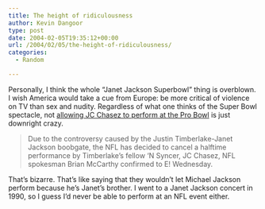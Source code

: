 ```yaml
---
title: The height of ridiculousness
author: Kevin Dangoor
type: post
date: 2004-02-05T19:35:12+00:00
url: /2004/02/05/the-height-of-ridiculousness/
categories:
  - Random

---
```

Personally, I think the whole &#8220;Janet Jackson Superbowl&#8221; thing is overblown. I wish America would take a cue from Europe: be more critical of violence on TV than sex and nudity. Regardless of what one thinks of the Super Bowl spectacle, not [allowing JC Chasez to perform at the Pro Bowl][1] is just downright crazy.

> Due to the controversy caused by the Justin Timberlake-Janet Jackson boobgate, the NFL has decided to cancel a halftime performance by Timberlake&#8217;s fellow &#8216;N Syncer, JC Chasez, NFL spokesman Brian McCarthy confirmed to E! Wednesday.

That&#8217;s bizarre. That&#8217;s like saying that they wouldn&#8217;t let Michael Jackson perform because he&#8217;s Janet&#8217;s brother. I went to a Janet Jackson concert in 1990, so I guess I&#8217;d never be able to perform at an NFL event either.

 [1]: http://story.news.yahoo.com/news?tmpl=story&cid=795&e=3&u=/eo/20040205/en_music_eo/13433 "Yahoo! News - Chasez Edited Out of Pro Bowl"